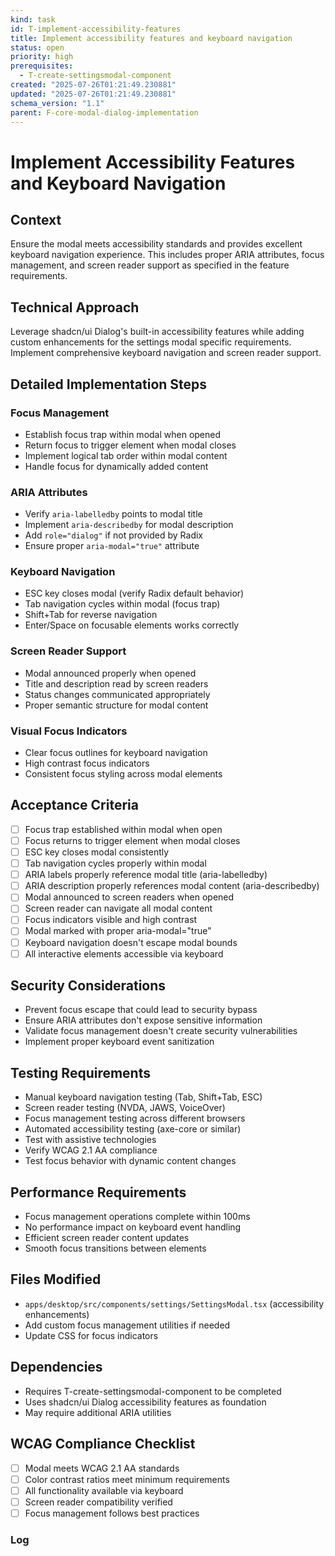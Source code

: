 ```yaml
---
kind: task
id: T-implement-accessibility-features
title: Implement accessibility features and keyboard navigation
status: open
priority: high
prerequisites:
  - T-create-settingsmodal-component
created: "2025-07-26T01:21:49.230881"
updated: "2025-07-26T01:21:49.230881"
schema_version: "1.1"
parent: F-core-modal-dialog-implementation
---
```


# Implement Accessibility Features and Keyboard Navigation

## Context

Ensure the modal meets accessibility standards and provides excellent keyboard navigation experience. This includes proper ARIA attributes, focus management, and screen reader support as specified in the feature requirements.

## Technical Approach

Leverage shadcn/ui Dialog's built-in accessibility features while adding custom enhancements for the settings modal specific requirements. Implement comprehensive keyboard navigation and screen reader support.

## Detailed Implementation Steps

### Focus Management

- Establish focus trap within modal when opened
- Return focus to trigger element when modal closes
- Implement logical tab order within modal content
- Handle focus for dynamically added content

### ARIA Attributes

- Verify `aria-labelledby` points to modal title
- Implement `aria-describedby` for modal description
- Add `role="dialog"` if not provided by Radix
- Ensure proper `aria-modal="true"` attribute

### Keyboard Navigation

- ESC key closes modal (verify Radix default behavior)
- Tab navigation cycles within modal (focus trap)
- Shift+Tab for reverse navigation
- Enter/Space on focusable elements works correctly

### Screen Reader Support

- Modal announced properly when opened
- Title and description read by screen readers
- Status changes communicated appropriately
- Proper semantic structure for modal content

### Visual Focus Indicators

- Clear focus outlines for keyboard navigation
- High contrast focus indicators
- Consistent focus styling across modal elements

## Acceptance Criteria

- [ ] Focus trap established within modal when open
- [ ] Focus returns to trigger element when modal closes
- [ ] ESC key closes modal consistently
- [ ] Tab navigation cycles properly within modal
- [ ] ARIA labels properly reference modal title (aria-labelledby)
- [ ] ARIA description properly references modal content (aria-describedby)
- [ ] Modal announced to screen readers when opened
- [ ] Screen reader can navigate all modal content
- [ ] Focus indicators visible and high contrast
- [ ] Modal marked with proper aria-modal="true"
- [ ] Keyboard navigation doesn't escape modal bounds
- [ ] All interactive elements accessible via keyboard

## Security Considerations

- Prevent focus escape that could lead to security bypass
- Ensure ARIA attributes don't expose sensitive information
- Validate focus management doesn't create security vulnerabilities
- Implement proper keyboard event sanitization

## Testing Requirements

- Manual keyboard navigation testing (Tab, Shift+Tab, ESC)
- Screen reader testing (NVDA, JAWS, VoiceOver)
- Focus management testing across different browsers
- Automated accessibility testing (axe-core or similar)
- Test with assistive technologies
- Verify WCAG 2.1 AA compliance
- Test focus behavior with dynamic content changes

## Performance Requirements

- Focus management operations complete within 100ms
- No performance impact on keyboard event handling
- Efficient screen reader content updates
- Smooth focus transitions between elements

## Files Modified

- `apps/desktop/src/components/settings/SettingsModal.tsx` (accessibility enhancements)
- Add custom focus management utilities if needed
- Update CSS for focus indicators

## Dependencies

- Requires T-create-settingsmodal-component to be completed
- Uses shadcn/ui Dialog accessibility features as foundation
- May require additional ARIA utilities

## WCAG Compliance Checklist

- [ ] Modal meets WCAG 2.1 AA standards
- [ ] Color contrast ratios meet minimum requirements
- [ ] All functionality available via keyboard
- [ ] Screen reader compatibility verified
- [ ] Focus management follows best practices

### Log
